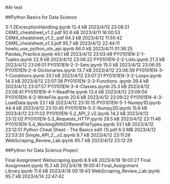 #AI-test

##Python Basics for Data Science

3-1.2ExcecptionHandling.ipynb	12.4 kB	2023/4/12 23:08:21
C6M3_cheatsheet_v1.2.pdf	92.6 kB	2023/4/11 16:00:53
C6M4_cheatsheet_v1.2_.pdf	94.3 kB	2023/4/12 11:55:42
C6M5_cheatsheet_v1.3.pdf	95.7 kB	2023/4/12 22:44:11
howto_use_python_otx_api.ipynb	86.0 kB	2023/4/11 01:36:25
Pandas_Practice.ipynb	44.1 kB	2023/4/12 23:03:48
PY0101EN-2-1-Tuples.ipynb	22.9 kB	2023/4/12 23:06:22
PY0101EN-2-2-Lists.ipynb	21.3 kB	2023/4/12 23:06:01
PY0101EN-2-3-Sets.ipynb	15.0 kB	2023/4/12 23:06:55
PY0101EN-2-4-Dictionaries.ipynb	13.7 kB	2023/4/12 23:06:39
PY0101EN-3-1-Conditions.ipynb	33.1 kB	2023/4/12 23:07:21
PY0101EN-3-2-Loops.ipynb	14.3 kB	2023/4/12 23:07:38
PY0101EN-3-3-Functions .ipynb	39.4 kB	2023/4/12 23:07:57
PY0101EN-3-4-Classes.ipynb	25.3 kB	2023/4/12 23:08:41
PY0101EN-4-1-ReadFile.ipynb	13.4 kB	2023/4/12 23:09:04
PY0101EN-4-2-WriteFile.ipynb	20.6 kB	2023/4/12 23:09:22
PY0101EN-4-3-LoadData.ipynb	23.1 kB	2023/4/12 23:10:15
PY0101EN-5-1-Numpy1D.ipynb	44.4 kB	2023/4/12 23:10:45
PY0101EN-5-2-Numpy2D.ipynb	15.6 kB	2023/4/12 23:11:02
PY0101EN-5.2_API_2.v2.ipynb	14.2 kB	2023/4/12 23:12:02
PY0101EN-5.3_Requests_HTTP.ipynb	29.5 kB	2023/4/12 23:11:46
PY0101EN-5.4_WorkingWithDifferentFileTypes.ipynb	33.1 kB	2023/4/12 23:12:51
Python Cheat Sheet - The Basics edX (1).pdf	6.3 MB	2023/4/12 22:53:20
Simple_API_2__v2.ipynb	9.7 kB	2023/4/12 23:11:26
WebScraping_Review_Lab.ipynb	95.7 kB	2023/4/12 23:12:29


##Python for Data Science Project

Final Assignment Webscraping.ipynb	8.9 kB	2023/4/18 18:00:27
Final Assignment.ipynb	15.3 kB	2023/4/18 19:00:41
Final_Assignment Library.ipynb	11.6 kB	2023/4/18 00:19:43
WebScraping_Review_Lab.ipynb	95.7 kB	2023/4/14 22:47:42

